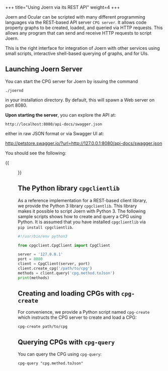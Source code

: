 +++
title="Using Joern via its REST API"
weight=4
+++

Joern and Ocular can be scripted with many different programming languages via the REST-based API server `CPG server`. It allows code property graphs to be created, loaded, and queried via HTTP requests. This allows any program that can send and receive HTTP requests to script Joern.

This is the right interface for integration of Joern with other services using small scripts, interactive shell-based querying of graphs, and for UIs.

## Launching Joern Server

You can start the CPG server for Joern by issuing the command

```
./joernd
```

in your installation directory. By default, this will spawn a Web server on port 8080.


**Upon starting the server**, you can explore the API at:

```
http://localhost:8080/api-docs/swagger.json
```
either in raw JSON format or via Swagger UI at:

http://petstore.swagger.io/?url=http://127.0.0.1:8080/api-docs/swagger.json

You should see the following:

{{<figure src="/docs/images/swagger.png">}}

## The Python library `cpgclientlib`

As a reference implementation for a REST-based client library, we provide the Python 3 library `cpgclientlib`. This library makes it possible to script Joern with Python 3. The following sample scripts shows how to create and query a CPG using Python. It is assumed that you have installed `cpgclientlib` via `pip install cpgclientlib`.


```python
#!/usr/bin/env python3

from cpgclient.CpgClient import CpgClient

server = '127.0.0.1'
port = 8080
client = CpgClient(server, port)
client.create_cpg('/path/to/cpg')
methods = client.query('cpg.method.toJson')
print(methods)
```

## Creating and loading CPGs with `cpg-create`

For convenience, we provide a Python script named `cpg-create` which instructs the CPG server to create and load a CPG:

```
cpg-create path/to/cpg
```

## Querying CPGs with `cpg-query`

You can query the CPG using `cpg-query`:

```
cpg-query "cpg.method.toJson"
```
